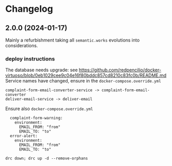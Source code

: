 # Changelog
## 2.0.0 (2024-01-17)
Mainly a refurbishment taking all `semantic.works` evolutions into considerations.
### deploy instructions
The database needs upgrade: see https://github.com/redpencilio/docker-virtuoso/blob/0eb1029cee9c04e16f80bddc857cd8210c83fc0b/README.md
Service names have changed, ensure in the `docker-compose.override.yml`
```
complaint-form-email-converter-service -> complaint-form-email-converter
deliver-email-service -> deliver-email
```
Ensure also `docker-compose.override.yml`
```
  complaint-form-warning:
    environment:
      EMAIL_FROM: "from"
      EMAIL_TO: "to"
  error-alert:
    environment:
      EMAIL_FROM: "from"
      EMAIL_TO: "to"
```
```
drc down; drc up -d --remove-orphans
```
